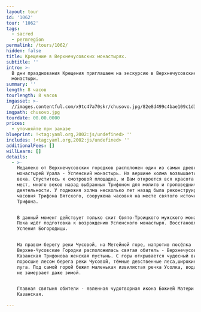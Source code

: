 ```yaml
---
layout: tour
id: '1062'
tour: '1062'
tags:
  - sacred
  - permregion
permalink: /tours/1062/
hidden: false
title: Крещение в Верхнечусовских монастырях.
subtitle: ''
intro: >-
  В дни празднования Крещения приглашаем на экскурсию в Верхнечусовские
  монастыри.
summary: ''
length: 8 часов
tourlength: 8 часов
imgasset: >-
  //images.contentful.com/x9tc47a70skr/chusovo.jpg/82e8d499c4bae109c1d39463cbdaf013/chusovo.jpg
imgpath: chusovo.jpg
tourdate: 00.00.0000
prices:
  - уточняйте при заказе
blueprint: !<tag:yaml.org,2002:js/undefined> ''
includes: !<tag:yaml.org,2002:js/undefined> ''
additionalFees: []
willLearn: []
details:
  - >-
    Недалеко от Верхнечусовских городков расположен один из самых древних
    монастырей Урала - Успенский монастырь. На вершине холма возвышается храм 19
    века. Спуститесь к смотровой площадке, и Вам откроется вся красота этих
    мест, много веков назад выбранных Трифоном для молитв и проповеднической
    деятельности. У подножия холма несколько лет назад была реконструирована
    часовня Трифона Вятского, сооружена часовня на месте святого источника
    Трифона.


    В данный момент действует только скит Свято-Троицкого мужского монастыря.
    Пока идёт подготовка к возрождению Успенского монастыря. Восстановлен храм
    Успения Богородицы.


    На правом берегу реки Чусовой, на Метейной горе, напротив посёлка
    Верхне-Чусовские Городки расположилась святая обитель - Верхнечусовская
    Казанская Трифонова женская пустынь. С горы открывается чудесный вид:
    поросшие лесом берега реки Чусовой, тёмные девственные леса,широкие поля и
    луга. Под самой горой бежит маленькая извилистая речка Усолка, вода которой
    не замерзает даже зимой.


    Главная святыня обители - явленная чудотворная икона Божией Матери
    Казанская.

---
```

